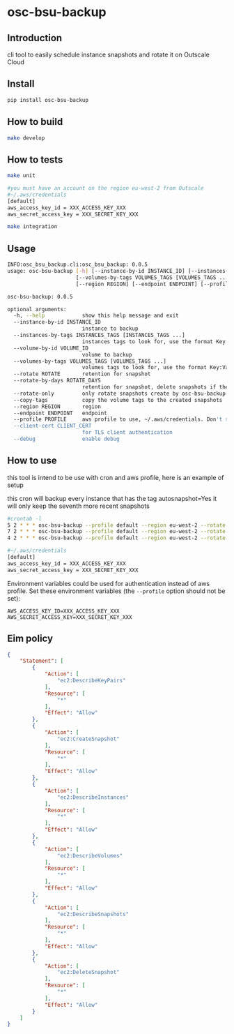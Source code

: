 # osc-bsu-backup

## Introduction

cli tool to easily schedule instance snapshots and rotate it on Outscale Cloud

## Install

```bash
pip install osc-bsu-backup
```

## How to build

```bash
make develop
```

## How to tests

```bash
make unit
```

```bash
#you must have an account on the region eu-west-2 from Outscale
#~/.aws/credentials
[default]
aws_access_key_id = XXX_ACCESS_KEY_XXX
aws_secret_access_key = XXX_SECRET_KEY_XXX

make integration
```

## Usage

```bash
INFO:osc_bsu_backup.cli:osc_bsu_backup: 0.0.5
usage: osc-bsu-backup [-h] [--instance-by-id INSTANCE_ID] [--instances-by-tags INSTANCES_TAGS [INSTANCES_TAGS ...]] [--volume-by-id VOLUME_ID]
                      [--volumes-by-tags VOLUMES_TAGS [VOLUMES_TAGS ...]] [--rotate ROTATE] [--rotate-by-days ROTATE_DAYS] [--rotate-only] [--copy-tags]
                      [--region REGION] [--endpoint ENDPOINT] [--profile PROFILE] [--client-cert CLIENT_CERT] [--debug]

osc-bsu-backup: 0.0.5

optional arguments:
  -h, --help            show this help message and exit
  --instance-by-id INSTANCE_ID
                        instance to backup
  --instances-by-tags INSTANCES_TAGS [INSTANCES_TAGS ...]
                        instances tags to look for, use the format Key:Value. Can be used multiple times
  --volume-by-id VOLUME_ID
                        volume to backup
  --volumes-by-tags VOLUMES_TAGS [VOLUMES_TAGS ...]
                        volumes tags to look for, use the format Key:Value. Can be used multiple times
  --rotate ROTATE       retention for snapshot
  --rotate-by-days ROTATE_DAYS
                        retention for snapshot, delete snapshots if there are older than N days
  --rotate-only         only rotate snapshots create by osc-bsu-backup
  --copy-tags           copy the volume tags to the created snapshots
  --region REGION       region
  --endpoint ENDPOINT   endpoint
  --profile PROFILE     aws profile to use, ~/.aws/credentials. Don't set to use environment variables
  --client-cert CLIENT_CERT
                        for TLS client authentication
  --debug               enable debug
```

## How to use

this tool is intend to be use with cron and aws profile, here is an example of setup

this cron will backup every instance that has the tag autosnapshot=Yes
it will only keep the seventh more recent snapshots

```bash
#crontab -l
5 2 * * * osc-bsu-backup --profile default --region eu-west-2 --rotate 7 --instances-by-tags 'autosnapshot:Yes'
7 2 * * * osc-bsu-backup --profile default --region eu-west-2 --rotate 7 --client-cert /home/remi/test1.pem --instances-by-tags 'autosnapshot:Yes'
4 2 * * * osc-bsu-backup --profile default --region eu-west-2 --rotate 7 --client-cert /home/remi/test1.pem --instances-by-tags 'autosnapshot:Yes' --instances-by-tags 'Name:test1'
```

```bash
#~/.aws/credentials
[default]
aws_access_key_id = XXX_ACCESS_KEY_XXX
aws_secret_access_key = XXX_SECRET_KEY_XXX
```

Environment variables could be used for authentication instead of aws profile. Set these environment variables (the `--profile` option should not be set):

```
AWS_ACCESS_KEY_ID=XXX_ACCESS_KEY_XXX
AWS_SECRET_ACCESS_KEY=XXX_SECRET_KEY_XXX
```

## Eim policy

```json
{
    "Statement": [
        {
            "Action": [
                "ec2:DescribeKeyPairs"
            ],
            "Resource": [
                "*"
            ],
            "Effect": "Allow"
        },
        {
            "Action": [
                "ec2:CreateSnapshot"
            ],
            "Resource": [
                "*"
            ],
            "Effect": "Allow"
        },
        {
            "Action": [
                "ec2:DescribeInstances"
            ],
            "Resource": [
                "*"
            ],
            "Effect": "Allow"
        },
        {
            "Action": [
                "ec2:DescribeVolumes"
            ],
            "Resource": [
                "*"
            ],
            "Effect": "Allow"
        },
        {
            "Action": [
                "ec2:DescribeSnapshots"
            ],
            "Resource": [
                "*"
            ],
            "Effect": "Allow"
        },
        {
            "Action": [
                "ec2:DeleteSnapshot"
            ],
            "Resource": [
                "*"
            ],
            "Effect": "Allow"
        }
    ]
}
```
